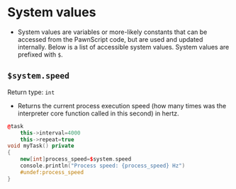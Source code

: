 # System values

- System values are variables or more-likely constants that can be accessed from the PawnScript code, but are used and updated internally. Below is a list of accessible system values. System values are prefixed with `$`.


## `$system.speed`

Return type: `int`

- Returns the current process execution speed (how many times was the interpreter core function called in this second) in hertz.


```cpp
@task
	this->interval=4000
	this->repeat=true
void myTask() private
{
	new[int]process_speed=$system.speed
	console.println("Process speed: {process_speed} Hz")
	#undef:process_speed
}
```